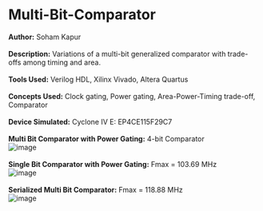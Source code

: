 # Multi-Bit-Comparator

**Author:** Soham Kapur
</br> </br>
**Description:** Variations of a multi-bit generalized comparator with trade-offs among timing and area.
</br></br>
**Tools Used:** Verilog HDL, Xilinx Vivado, Altera Quartus
</br> </br>
**Concepts Used:** Clock gating, Power gating, Area-Power-Timing trade-off, Comparator
</br> </br>
**Device Simulated:** Cyclone IV E: EP4CE115F29C7
</br> </br>
**Multi Bit Comparator with Power Gating:** 4-bit Comparator
</br>
![image](https://github.com/user-attachments/assets/83017971-f21f-4b3d-ba02-daf77f90432b)
</br> </br>
**Single Bit Comparator with Power Gating:** Fmax = 103.69 MHz
</br>
![image](https://github.com/user-attachments/assets/ba54a9f9-df3f-4b8d-9bd7-729253db7038)
</br> </br>
**Serialized Multi Bit Comparator:** Fmax = 118.88 MHz
</br>
![image](https://github.com/user-attachments/assets/fffdd3b8-c5a5-40d7-b859-9f90e69871de)
